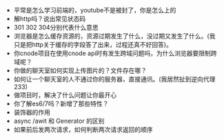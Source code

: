 - 平常是怎么学习前端的，youtube不是被封了，你是怎么上的
- 解http吗？说出常见状态码
- 301 302 304分别代表什么意思
- 浏览器是怎么缓存资源的，资源过期发生了什么，没过期又发生了什么。(我只是把http关于缓存的字段答了出来，过程还真不好回答)。
- 你cnode项目在使用cnode api时有发生跨域问题吗，为什么浏览器要限制跨域呢？
- 你做的聊天室如何实现上传图片的？文件存在哪？
- 如何让一个聊天室的人不通过你的服务器，直接通讯。(我居然扯到逆向代理233)
- 做项目时，解决了什么问题让你最开心
- 你了解es6/7吗？新增了那些特性？
- 装饰器的作用
- async /awit 和 Generator 的区别
- 如果前后发两次请求，如何判断两次请求返回的顺序


